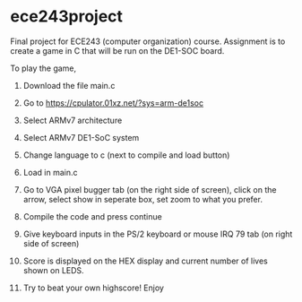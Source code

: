 # ece243project
Final project for ECE243 (computer organization) course. Assignment is to create a game in C that will be run on the DE1-SOC board. 

To play the game,

1. Download the file main.c

2. Go to https://cpulator.01xz.net/?sys=arm-de1soc

3. Select ARMv7 architecture

4. Select ARMv7 DE1-SoC system

5. Change language to c (next to compile and load button)

6. Load in main.c

7. Go to VGA pixel bugger tab (on the right side of screen), click on the arrow, select show in seperate box,
  set zoom to what you prefer.

8. Compile the code and press continue

9. Give keyboard inputs in the PS/2 keyboard or mouse IRQ 79 tab (on right side of screen)

10. Score is displayed on the HEX display and current number of lives shown on LEDS.

11. Try to beat your own highscore! Enjoy
 
